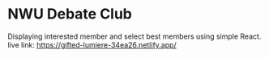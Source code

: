 # NWU Debate Club

Displaying interested member and select best members using simple React.
live link: https://gifted-lumiere-34ea26.netlify.app/
